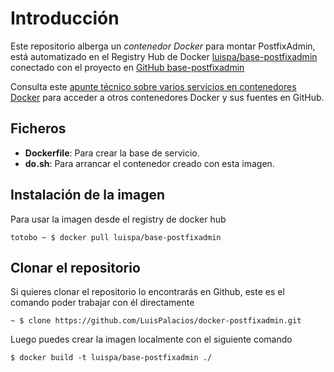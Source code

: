 # Introducción

Este repositorio alberga un *contenedor Docker* para montar PostfixAdmin, está automatizado en el Registry Hub de Docker [luispa/base-postfixadmin](https://registry.hub.docker.com/u/luispa/base-postfixadmin/) conectado con el proyecto en [GitHub base-postfixadmin](https://github.com/LuisPalacios/base-postfixadmin)

Consulta este [apunte técnico sobre varios servicios en contenedores Docker](http://www.luispa.com/?p=172) para acceder a otros contenedores Docker y sus fuentes en GitHub.

## Ficheros

* **Dockerfile**: Para crear la base de servicio.
* **do.sh**: Para arrancar el contenedor creado con esta imagen.

## Instalación de la imagen

Para usar la imagen desde el registry de docker hub

    totobo ~ $ docker pull luispa/base-postfixadmin


## Clonar el repositorio

Si quieres clonar el repositorio lo encontrarás en Github, este es el comando poder trabajar con él directamente

    ~ $ clone https://github.com/LuisPalacios/docker-postfixadmin.git

Luego puedes crear la imagen localmente con el siguiente comando

    $ docker build -t luispa/base-postfixadmin ./
